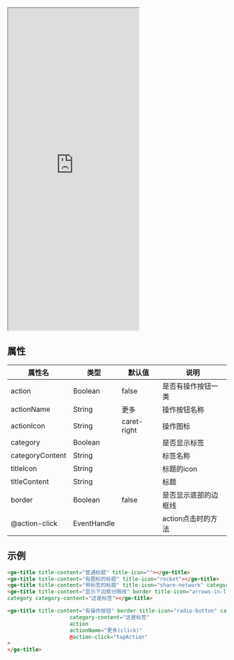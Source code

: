 <div class="simulator">
    <iframe src="https://h5.geui.xyz/#/pages/component/title" height="740px"></iframe>
</div>

## 属性
| 属性名           | 类型     | 默认值   | 说明              |
|-----------------|----------|----------|-----------------------|
|action         |Boolean    |false      |是否有操作按钮一类|
|actionName     |String     |更多        |操作按钮名称|
|actionIcon     |String     |caret-right|操作图标|
|category       |Boolean    |           |是否显示标签|
|categoryContent|String     |           |标签名称|
|titleIcon      |String     |           |标题的icon|
|titleContent   |String     |           |标题|
|border         |Boolean    |false      |是否显示底部的边框线|
|@action-click  |EventHandle|           |action点击时的方法|

## 示例 

```html
<ge-title title-content="普通标题" title-icon=""></ge-title>
<ge-title title-content="有图标的标题" title-icon="rocket"></ge-title>
<ge-title title-content="带标签的标题" title-icon="share-network" category category-content="这是标签"></ge-title>
<ge-title title-content="显示下边框分隔线" border title-icon="arrows-in-line-vertical" 
category category-content="这是标签"></ge-title>

<ge-title title-content="有操作按钮" border title-icon="radio-button" category
                    category-content="这是标签"
                    action
                    actionName="更多(click)"
                    @action-click="tapAction"
>
</ge-title>
```